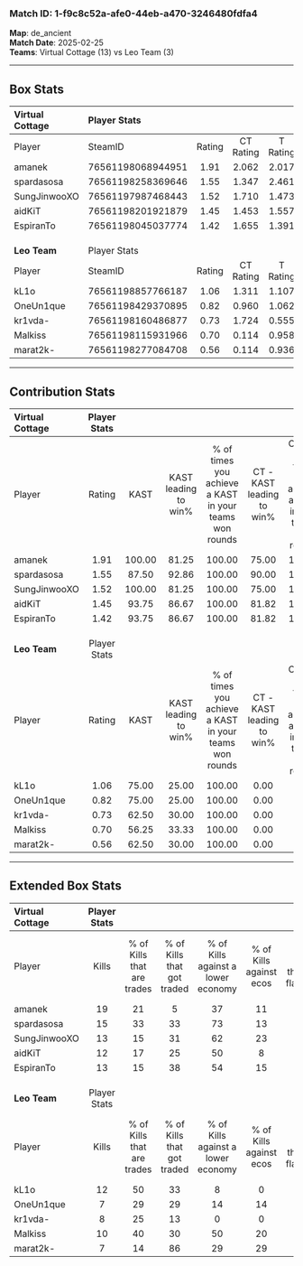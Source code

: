 ### Match ID: 1-f9c8c52a-afe0-44eb-a470-3246480fdfa4  
**Map**: de_ancient  
**Match Date**: 2025-02-25  
**Teams**: Virtual Cottage (13) vs Leo Team (3)  

---  

## Box Stats  

| **Virtual Cottage** | Player Stats      |        |           |          |        |       |       |         |        |      |     |
| :- | :- | :-: | :-: | :-: | :-: | :-: | :-: | :-: | :-: | :-: | :-: |
| Player              | SteamID           | Rating | CT Rating | T Rating |  KAST  |  ADR  | Kills | Assists | Deaths | K/D  | HS% |
| amanek              | 76561198068944951 |  1.91  |   2.062   |  2.017   | 100.00 | 122.1 |  19   |    6    |   10   | 1.90 | 42  |
| spardasosa          | 76561198258369646 |  1.55  |   1.347   |  2.461   | 87.50  | 95.8  |  15   |    6    |   9    | 1.67 | 60  |
| SungJinwooXO        | 76561197987468443 |  1.52  |   1.710   |  1.473   | 100.00 | 97.9  |  13   |    7    |   10   | 1.30 | 23  |
| aidKiT              | 76561198201921879 |  1.45  |   1.453   |  1.557   | 93.75  | 68.8  |  12   |    5    |   6    | 2.00 | 66  |
| EspiranTo           | 76561198045037774 |  1.42  |   1.655   |  1.391   | 93.75  | 73.8  |  13   |    6    |   9    | 1.44 | 30  |
|                     |                   |        |           |          |        |       |       |         |        |      |     |
|                     |                   |        |           |          |        |       |       |         |        |      |     |
|                     |                   |        |           |          |        |       |       |         |        |      |     |
| **Leo Team**        | Player Stats      |        |           |          |        |       |       |         |        |      |     |
| Player              | SteamID           | Rating | CT Rating | T Rating |  KAST  |  ADR  | Kills | Assists | Deaths | K/D  | HS% |
| kL1o                | 76561198857766187 |  1.06  |   1.311   |  1.107   | 75.00  | 75.6  |  12   |    4    |   14   | 0.86 | 41  |
| OneUn1que           | 76561198429370895 |  0.82  |   0.960   |  1.062   | 75.00  | 67.3  |   7   |    8    |   13   | 0.54 | 42  |
| kr1vda-             | 76561198160486877 |  0.73  |   1.724   |  0.555   | 62.50  | 66.3  |   8   |    6    |   14   | 0.57 | 62  |
| Malkiss             | 76561198115931966 |  0.70  |   0.114   |  0.958   | 56.25  | 53.2  |  10   |    2    |   15   | 0.67 | 60  |
| marat2k-            | 76561198277084708 |  0.56  |   0.114   |  0.936   | 62.50  | 57.0  |   7   |    3    |   16   | 0.44 | 71  |
---  

## Contribution Stats  

| **Virtual Cottage** | Player Stats |        |                      |                                                        |                           |                                                             |                          |                                                            |
| :- | :-: | :-: | :-: | :-: | :-: | :-: | :-: | :-: |
| Player              |    Rating    |  KAST  | KAST leading to win% | % of times you achieve a KAST in your teams won rounds | CT - KAST leading to win% | CT - % of times you achieve a KAST in your teams won rounds | T - KAST leading to win% | T - % of times you achieve a KAST in your teams won rounds |
| amanek              |     1.91     | 100.00 |        81.25         |                         100.00                         |           75.00           |                           100.00                            |          100.00          |                           100.00                           |
| spardasosa          |     1.55     | 87.50  |        92.86         |                         100.00                         |           90.00           |                           100.00                            |          100.00          |                           100.00                           |
| SungJinwooXO        |     1.52     | 100.00 |        81.25         |                         100.00                         |           75.00           |                           100.00                            |          100.00          |                           100.00                           |
| aidKiT              |     1.45     | 93.75  |        86.67         |                         100.00                         |           81.82           |                           100.00                            |          100.00          |                           100.00                           |
| EspiranTo           |     1.42     | 93.75  |        86.67         |                         100.00                         |           81.82           |                           100.00                            |          100.00          |                           100.00                           |
|                     |              |        |                      |                                                        |                           |                                                             |                          |                                                            |
|                     |              |        |                      |                                                        |                           |                                                             |                          |                                                            |
|                     |              |        |                      |                                                        |                           |                                                             |                          |                                                            |
| **Leo Team**        | Player Stats |        |                      |                                                        |                           |                                                             |                          |                                                            |
| Player              |    Rating    |  KAST  | KAST leading to win% | % of times you achieve a KAST in your teams won rounds | CT - KAST leading to win% | CT - % of times you achieve a KAST in your teams won rounds | T - KAST leading to win% | T - % of times you achieve a KAST in your teams won rounds |
| kL1o                |     1.06     | 75.00  |        25.00         |                         100.00                         |           0.00            |                            0.00                             |          33.33           |                           100.00                           |
| OneUn1que           |     0.82     | 75.00  |        25.00         |                         100.00                         |           0.00            |                            0.00                             |          33.33           |                           100.00                           |
| kr1vda-             |     0.73     | 62.50  |        30.00         |                         100.00                         |           0.00            |                            0.00                             |          50.00           |                           100.00                           |
| Malkiss             |     0.70     | 56.25  |        33.33         |                         100.00                         |           0.00            |                            0.00                             |          37.50           |                           100.00                           |
| marat2k-            |     0.56     | 62.50  |        30.00         |                         100.00                         |           0.00            |                            0.00                             |          37.50           |                           100.00                           |
---  

## Extended Box Stats  

| **Virtual Cottage** | Player Stats |                            |                            |                                    |                         |                              |                                 |        |                             |                                     |                          |                               |                            |
| :- | :-: | :-: | :-: | :-: | :-: | :-: | :-: | :-: | :-: | :-: | :-: | :-: | :-: |
| Player              |    Kills     | % of Kills that are trades | % of Kills that got traded | % of Kills against a lower economy | % of Kills against ecos | % of Kills that are flawless | % of Kills that are close duels | Deaths | % of Deaths that get traded | % of Deaths against a lower economy | % of Deaths against ecos | % of Deaths that are flawless | % of Deaths that are close |
| amanek              |      19      |             21             |             5              |                 37                 |           11            |              74              |                5                |   10   |             40              |                 50                  |            10            |              40               |             10             |
| spardasosa          |      15      |             33             |             33             |                 73                 |           13            |              60              |                0                |   9    |             22              |                 33                  |            0             |              56               |             11             |
| SungJinwooXO        |      13      |             15             |             31             |                 62                 |           23            |              69              |                0                |   10   |             40              |                 40                  |            10            |              20               |             0              |
| aidKiT              |      12      |             17             |             25             |                 50                 |            8            |              42              |                0                |   6    |             17              |                 33                  |            17            |              33               |             17             |
| EspiranTo           |      13      |             15             |             38             |                 54                 |           15            |              62              |                8                |   9    |             56              |                 33                  |            11            |              67               |             0              |
|                     |              |                            |                            |                                    |                         |                              |                                 |        |                             |                                     |                          |                               |                            |
|                     |              |                            |                            |                                    |                         |                              |                                 |        |                             |                                     |                          |                               |                            |
|                     |              |                            |                            |                                    |                         |                              |                                 |        |                             |                                     |                          |                               |                            |
| **Leo Team**        | Player Stats |                            |                            |                                    |                         |                              |                                 |        |                             |                                     |                          |                               |                            |
| Player              |    Kills     | % of Kills that are trades | % of Kills that got traded | % of Kills against a lower economy | % of Kills against ecos | % of Kills that are flawless | % of Kills that are close duels | Deaths | % of Deaths that get traded | % of Deaths against a lower economy | % of Deaths against ecos | % of Deaths that are flawless | % of Deaths that are close |
| kL1o                |      12      |             50             |             33             |                 8                  |            0            |              25              |                8                |   14   |             21              |                 14                  |            7             |              64               |             0              |
| OneUn1que           |      7       |             29             |             29             |                 14                 |           14            |              57              |                0                |   13   |             46              |                  8                  |            0             |              54               |             8              |
| kr1vda-             |      8       |             25             |             13             |                 0                  |            0            |              0               |               13                |   14   |             21              |                 14                  |            7             |              57               |             0              |
| Malkiss             |      10      |             40             |             30             |                 50                 |           20            |              80              |               10                |   15   |              7              |                  7                  |            0             |              73               |             0              |
| marat2k-            |      7       |             14             |             86             |                 29                 |           29            |              57              |                0                |   16   |             31              |                 13                  |            6             |              63               |             6              |
